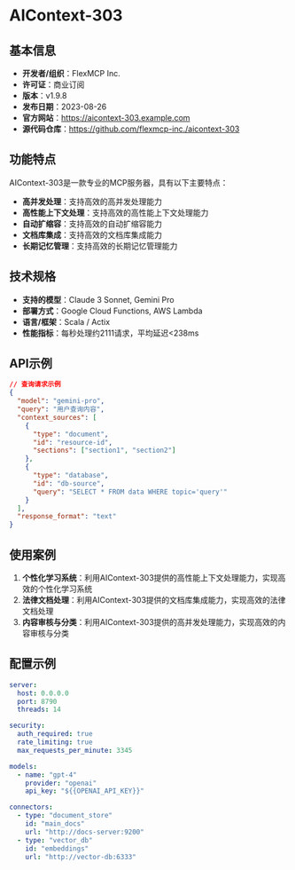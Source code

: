 # AIContext-303

## 基本信息

- **开发者/组织**：FlexMCP Inc.
- **许可证**：商业订阅
- **版本**：v1.9.8
- **发布日期**：2023-08-26
- **官方网站**：https://aicontext-303.example.com
- **源代码仓库**：https://github.com/flexmcp-inc./aicontext-303

## 功能特点

AIContext-303是一款专业的MCP服务器，具有以下主要特点：

- **高并发处理**：支持高效的高并发处理能力
- **高性能上下文处理**：支持高效的高性能上下文处理能力
- **自动扩缩容**：支持高效的自动扩缩容能力
- **文档库集成**：支持高效的文档库集成能力
- **长期记忆管理**：支持高效的长期记忆管理能力


## 技术规格

- **支持的模型**：Claude 3 Sonnet, Gemini Pro
- **部署方式**：Google Cloud Functions, AWS Lambda
- **语言/框架**：Scala / Actix
- **性能指标**：每秒处理约2111请求，平均延迟<238ms

## API示例

```json
// 查询请求示例
{
  "model": "gemini-pro",
  "query": "用户查询内容",
  "context_sources": [
    {
      "type": "document",
      "id": "resource-id",
      "sections": ["section1", "section2"]
    },
    {
      "type": "database",
      "id": "db-source",
      "query": "SELECT * FROM data WHERE topic='query'"
    }
  ],
  "response_format": "text"
}
```

## 使用案例

1. **个性化学习系统**：利用AIContext-303提供的高性能上下文处理能力，实现高效的个性化学习系统
2. **法律文档处理**：利用AIContext-303提供的文档库集成能力，实现高效的法律文档处理
3. **内容审核与分类**：利用AIContext-303提供的高并发处理能力，实现高效的内容审核与分类


## 配置示例

```yaml
server:
  host: 0.0.0.0
  port: 8790
  threads: 14

security:
  auth_required: true
  rate_limiting: true
  max_requests_per_minute: 3345

models:
  - name: "gpt-4"
    provider: "openai"
    api_key: "${{OPENAI_API_KEY}}"

connectors:
  - type: "document_store"
    id: "main_docs"
    url: "http://docs-server:9200"
  - type: "vector_db"
    id: "embeddings"
    url: "http://vector-db:6333"
```
